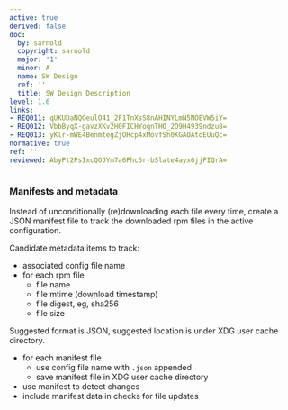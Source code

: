 ```yaml
---
active: true
derived: false
doc:
  by: sarnold
  copyright: sarnold
  major: '1'
  minor: A
  name: SW Design
  ref: ''
  title: SW Design Description
level: 1.6
links:
- REQ011: qUKUDaNQGeulO41_2F1TnXsS8nAHINYLmN5NOEVW5iY=
- REQ012: VbbByqX-gavzXKv2H0FICHYoqnTHO_2O9H4939ndzu8=
- REQ013: yKlr-mWE4BenmtegZjOHcp4xMovfSh0KGAOAtoEUuQc=
normative: true
ref: ''
reviewed: AbyPt2PsIxcQOJYm7a6Phc5r-bSlate4ayx0jjFIQrA=
---
```


### Manifests and metadata

Instead of unconditionally (re)downloading each file every time, create
a JSON manifest file to track the downloaded rpm files in the active
configuration.

Candidate metadata items to track:

- associated config file name
- for each rpm file
  - file name
  - file mtime (download timestamp)
  - file digest, eg, sha256
  - file size

Suggested format is JSON, suggested location is under XDG user cache
directory.

- for each manifest file
  - use config file name with `.json` appended
  - save manifest file in XDG user cache directory
- use manifest to detect changes
- include manifest data in checks for file updates